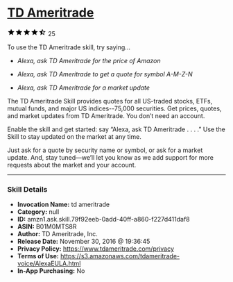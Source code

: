 # [TD Ameritrade](http://alexa.amazon.com/#skills/amzn1.ask.skill.79f92eeb-0add-40ff-a860-f227d411daf8)
![4.5 stars](../../images/ic_star_black_18dp_1x.png)![4.5 stars](../../images/ic_star_black_18dp_1x.png)![4.5 stars](../../images/ic_star_black_18dp_1x.png)![4.5 stars](../../images/ic_star_black_18dp_1x.png)![4.5 stars](../../images/ic_star_half_black_18dp_1x.png) 25

To use the TD Ameritrade skill, try saying...

* *Alexa, ask TD Ameritrade for the price of Amazon*

* *Alexa, ask TD Ameritrade to get a quote for symbol A-M-Z-N*

* *Alexa, ask TD Ameritrade for a market update*

The TD Ameritrade Skill provides quotes for all US-traded stocks, ETFs, mutual funds, and major US indices--75,000 securities. Get prices, quotes, and market updates from TD Ameritrade. You don’t need an account.

Enable the skill and get started: say “Alexa, ask TD Ameritrade . . . .” Use the Skill to stay updated on the market at any time.

Just ask for a quote by security name or symbol, or ask for a market update.
And, stay tuned—we’ll let you know as we add support for more requests about the market and your account.

***

### Skill Details

* **Invocation Name:** td ameritrade
* **Category:** null
* **ID:** amzn1.ask.skill.79f92eeb-0add-40ff-a860-f227d411daf8
* **ASIN:** B01M0MTS8R
* **Author:** TD Ameritrade, Inc.
* **Release Date:** November 30, 2016 @ 19:36:45
* **Privacy Policy:** https://www.tdameritrade.com/privacy
* **Terms of Use:** https://s3.amazonaws.com/tdameritrade-voice/AlexaEULA.html
* **In-App Purchasing:** No
